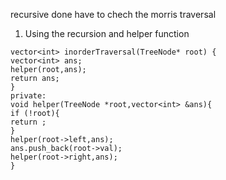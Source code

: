 recursive done
have to chech the morris traversal
1. Using the recursion and helper function
```
vector<int> inorderTraversal(TreeNode* root) {
vector<int> ans;
helper(root,ans);
return ans;
}
private:
void helper(TreeNode *root,vector<int> &ans){
if (!root){
return ;
}
helper(root->left,ans);
ans.push_back(root->val);
helper(root->right,ans);
}
```